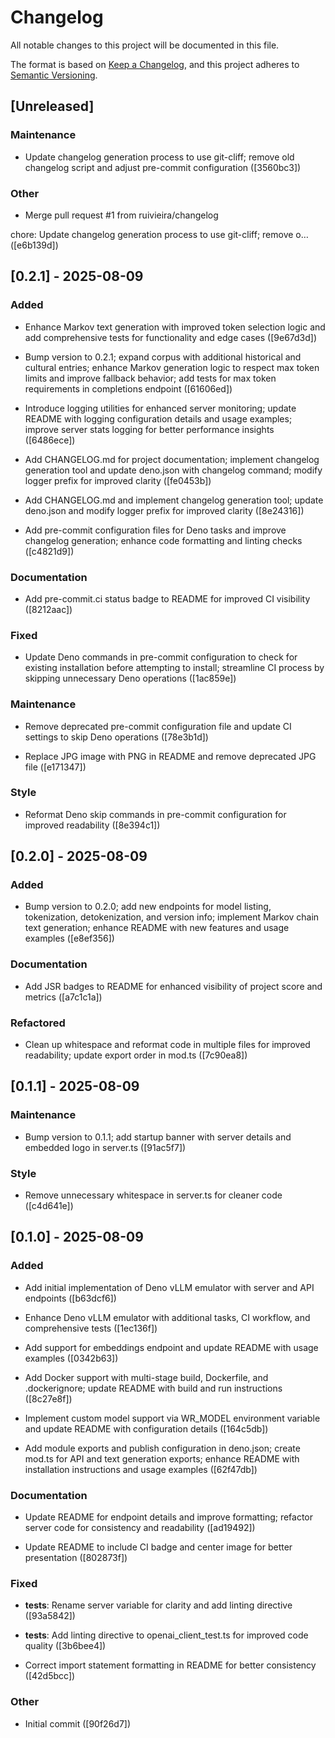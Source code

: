 # Changelog

All notable changes to this project will be documented in this file.

The format is based on [Keep a Changelog](https://keepachangelog.com/en/1.0.0/), and this project
adheres to [Semantic Versioning](https://semver.org/spec/v2.0.0.html).

## [Unreleased]

### Maintenance

- Update changelog generation process to use git-cliff; remove old changelog script and adjust
  pre-commit configuration ([3560bc3])

### Other

- Merge pull request #1 from ruivieira/changelog

chore: Update changelog generation process to use git-cliff; remove o… ([e6b139d])

## [0.2.1] - 2025-08-09

### Added

- Enhance Markov text generation with improved token selection logic and add comprehensive tests for
  functionality and edge cases ([9e67d3d])

- Bump version to 0.2.1; expand corpus with additional historical and cultural entries; enhance
  Markov generation logic to respect max token limits and improve fallback behavior; add tests for
  max token requirements in completions endpoint ([61606ed])

- Introduce logging utilities for enhanced server monitoring; update README with logging
  configuration details and usage examples; improve server stats logging for better performance
  insights ([6486ece])

- Add CHANGELOG.md for project documentation; implement changelog generation tool and update
  deno.json with changelog command; modify logger prefix for improved clarity ([fe0453b])

- Add CHANGELOG.md and implement changelog generation tool; update deno.json and modify logger
  prefix for improved clarity ([8e24316])

- Add pre-commit configuration files for Deno tasks and improve changelog generation; enhance code
  formatting and linting checks ([c4821d9])

### Documentation

- Add pre-commit.ci status badge to README for improved CI visibility ([8212aac])

### Fixed

- Update Deno commands in pre-commit configuration to check for existing installation before
  attempting to install; streamline CI process by skipping unnecessary Deno operations ([1ac859e])

### Maintenance

- Remove deprecated pre-commit configuration file and update CI settings to skip Deno operations
  ([78e3b1d])

- Replace JPG image with PNG in README and remove deprecated JPG file ([e171347])

### Style

- Reformat Deno skip commands in pre-commit configuration for improved readability ([8e394c1])

## [0.2.0] - 2025-08-09

### Added

- Bump version to 0.2.0; add new endpoints for model listing, tokenization, detokenization, and
  version info; implement Markov chain text generation; enhance README with new features and usage
  examples ([e8ef356])

### Documentation

- Add JSR badges to README for enhanced visibility of project score and metrics ([a7c1c1a])

### Refactored

- Clean up whitespace and reformat code in multiple files for improved readability; update export
  order in mod.ts ([7c90ea8])

## [0.1.1] - 2025-08-09

### Maintenance

- Bump version to 0.1.1; add startup banner with server details and embedded logo in server.ts
  ([91ac5f7])

### Style

- Remove unnecessary whitespace in server.ts for cleaner code ([c4d641e])

## [0.1.0] - 2025-08-09

### Added

- Add initial implementation of Deno vLLM emulator with server and API endpoints ([b63dcf6])

- Enhance Deno vLLM emulator with additional tasks, CI workflow, and comprehensive tests ([1ec136f])

- Add support for embeddings endpoint and update README with usage examples ([0342b63])

- Add Docker support with multi-stage build, Dockerfile, and .dockerignore; update README with build
  and run instructions ([8c27e8f])

- Implement custom model support via WR_MODEL environment variable and update README with
  configuration details ([164c5db])

- Add module exports and publish configuration in deno.json; create mod.ts for API and text
  generation exports; enhance README with installation instructions and usage examples ([62f47db])

### Documentation

- Update README for endpoint details and improve formatting; refactor server code for consistency
  and readability ([ad19492])

- Update README to include CI badge and center image for better presentation ([802873f])

### Fixed

- **tests**: Rename server variable for clarity and add linting directive ([93a5842])

- **tests**: Add linting directive to openai_client_test.ts for improved code quality ([3b6bee4])

- Correct import statement formatting in README for better consistency ([42d5bcc])

### Other

- Initial commit ([90f26d7])
